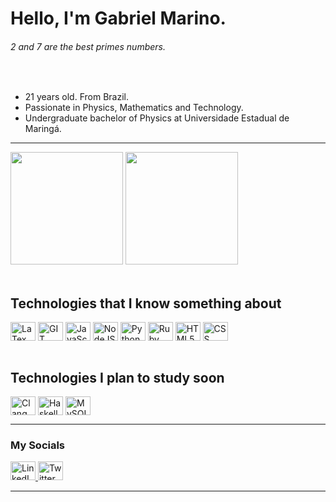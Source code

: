 <!-- style>
    .white-filter {
        filter: invert(100%) sepia(8%) saturate(31%) hue-rotate(282deg) brightness(106%) contrast(107%);
    }
</style -->

# Hello, I'm Gabriel Marino.

###### 2 and 7 are the best primes numbers.
<!-- <div></div> -->
<div>
<!--     <img align="right" alt="birb" src="https://github.com/Gabriel-Marino/some-math-algorithm/blob/master/safe_image.gif"> -->
    <br>
    <ul>
        <li>21 years old. From Brazil.</li>
        <li>Passionate in Physics, Mathematics and Technology.</li>
        <li>Undergraduate bachelor of Physics at Universidade Estadual de Maringá.</li>
        <!-- <li></li> -->
    </ul>
</div>

<hr>

<div>
    <!-- Ocean Dark is the Evangelion 01 theme, I loved it! -->
    <img height="180em" src="https://github-readme-stats.vercel.app/api?username=Gabriel-Marino&include_all_commits=true&count_private=true&show_icons=true&theme=ocean_dark"/>
    <img height="180em" src="https://github-readme-stats.vercel.app/api/top-langs/?username=Gabriel-Marino&langs_count=8&layout=compact&hide=shell,gnuplot,powershell,makefile,html&theme=ocean_dark"/>
    <!-- making this streak stats I realized these colors are better than Eva 01 color scheme -->
<!--     <img height="180em" src="https://github-readme-streak-stats.herokuapp.com?user=Gabriel-Marino&fire=00FFF0&currStreakNum=DA5B0B&sideNums=DA5B0B&currStreakLabel=77A632&sideLabels=77A632&ring=FF5500&dates=7C53A6&stroke=CFCECF&border=CFCECF&background=141A26"/> -->
</div>

<br>

## Technologies that I know something about
<div style="display: inline_block">
    <img    align="center"  alt="LaTex icon"        height="30" width="40"  src="https://cdn.jsdelivr.net/gh/devicons/devicon/icons/latex/latex-original.svg" class="white-filter">
    <img    align="center"  alt="GIT icon"          height="30" width="40"  src="https://cdn.jsdelivr.net/gh/devicons/devicon/icons/git/git-original.svg">
    <img    align="center"  alt="JavaScript icon"   height="30" width="40"  src="https://cdn.jsdelivr.net/gh/devicons/devicon/icons/javascript/javascript-original.svg">
    <img    align="center"  alt="NodeJS icon"       height="30" width="40"  src="https://cdn.jsdelivr.net/gh/devicons/devicon/icons/nodejs/nodejs-original.svg">
    <img    align="center"  alt="Python icon"       height="30" width="40"  src="https://cdn.jsdelivr.net/gh/devicons/devicon/icons/python/python-original.svg">
    <img    align="center"  alt="Ruby icon"         height="30" width="40"  src="https://cdn.jsdelivr.net/gh/devicons/devicon/icons/ruby/ruby-plain-wordmark.svg">
    <img    align="center"  alt="HTML5 icon"        height="30" width="40"  src="https://cdn.jsdelivr.net/gh/devicons/devicon/icons/html5/html5-original-wordmark.svg">
    <img    align="center"  alt="CSS icon"          height="30" width="40"  src="https://cdn.jsdelivr.net/gh/devicons/devicon/icons/css3/css3-original-wordmark.svg">
</div>

<br>

## Technologies I plan to study soon
<div>
    <img   align="center"  alt="Clang icon"        height="30" width="40"  src="https://cdn.jsdelivr.net/gh/devicons/devicon/icons/c/c-original.svg">
    <img   align="center"  alt="Haskell icon"      height="30" width="40"  src="https://cdn.jsdelivr.net/gh/devicons/devicon/icons/haskell/haskell-original.svg">
    <img   align="center"  alt="MySQL icon"        height="30" width="40"  src="https://cdn.jsdelivr.net/gh/devicons/devicon/icons/mysql/mysql-original-wordmark.svg">
    <!-- <img   align="center"  alt="Angular icon"      height="30" width="40"  src="https://cdn.jsdelivr.net/gh/devicons/devicon/icons/angularjs/angularjs-original.svg"> -->
    <!-- <img   align="center"  alt="Deno icon"         height="30" width="40"  src="./deno-white.svg"> -->
    <!-- <img   align="center"  alt="Docker icon"       height="30" width="40"  src="https://cdn.jsdelivr.net/gh/devicons/devicon/icons/docker/docker-original-wordmark.svg"> -->
    <!-- <img   align="center"  alt="Java icon"         height="30" width="40"  src="https://cdn.jsdelivr.net/gh/devicons/devicon/icons/java/java-original.svg"> -->
    <!-- <img   align="center"  alt="Lua icon"          height="30" width="40"  src="https://cdn.jsdelivr.net/gh/devicons/devicon/icons/lua/lua-original-wordmark.svg"> -->
    <!-- <img   align="center"  alt="MongoDB icon"      height="30" width="40"  src="https://cdn.jsdelivr.net/gh/devicons/devicon/icons/mongodb/mongodb-original-wordmark.svg"> -->
    <!-- <img   align="center"  alt="Npm icon"          height="30" width="40"  src="https://cdn.jsdelivr.net/gh/devicons/devicon/icons/npm/npm-original-wordmark.svg"> -->
    <!-- <img   align="center"  alt="PostgreSQL icon"   height="30" width="40"  src="https://cdn.jsdelivr.net/gh/devicons/devicon/icons/postgresql/postgresql-original-wordmark.svg"> -->
    <!-- <img   align="center"  alt="React icon"        height="30" width="40"  src="https://cdn.jsdelivr.net/gh/devicons/devicon/icons/react/react-original-wordmark.svg"> -->
    <!-- <img   align="center"  alt="Rust icon"         height="30" width="40"  src="./rust-white.svg"> -->
    <!-- <img   align="center"  alt="Spring icon"       height="30" width="40"  src="https://cdn.jsdelivr.net/gh/devicons/devicon/icons/spring/spring-original-wordmark.svg"> -->
    <!-- <img   align="center"  alt="TypeScript icon"   height="30" width="40"  src="https://cdn.jsdelivr.net/gh/devicons/devicon/icons/typescript/typescript-original.svg"> -->
    <!-- <img   align="center"  alt="Yarn icon"         height="30" width="40"  src="https://cdn.jsdelivr.net/gh/devicons/devicon/icons/yarn/yarn-original.svg"> -->
    <!-- <img align="center" alt=" icon" height="30" width="40" src=""> -->
</div>

<hr>

### My Socials
<div>
    <a href = "https://www.linkedin.com/in/gmarinohimself" target = "_blank">
        <img alt="LinkedIn Logo" height="30" width="40" src = "https://cdn.jsdelivr.net/gh/devicons/devicon/icons/linkedin/linkedin-original.svg" target="_blank">
    </a>
    <a href = "https://twitter.com/gmarinohimself" target = "_blank">
        <img alt="Twitter Logo" height="30" width="40" src = "https://cdn.jsdelivr.net/gh/devicons/devicon/icons/twitter/twitter-original.svg">
    </a>
    <!-- <a href = "" target = "_blank"><img src = ""></a> -->
</div>

<hr>
